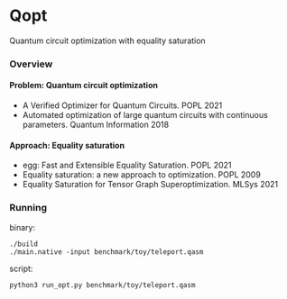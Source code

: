 # Qopt

Quantum circuit optimization with equality saturation

### Overview
#### Problem: Quantum circuit optimization 
- A Verified Optimizer for Quantum Circuits. POPL 2021
- Automated optimization of large quantum circuits with continuous parameters. Quantum Information 2018

#### Approach: Equality saturation
- egg: Fast and Extensible Equality Saturation. POPL 2021
- Equality saturation: a new approach to optimization. POPL 2009
- Equality Saturation for Tensor Graph Superoptimization. MLSys 2021

### Running

binary:
```
./build
./main.native -input benchmark/toy/teleport.qasm
```

script:
```
python3 run_opt.py benchmark/toy/teleport.qasm
```
